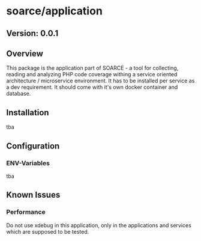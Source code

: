# soarce/application

## Version: 0.0.1

## Overview

This package is the application part of SOARCE - a tool for collecting, reading and analyzing PHP code coverage
withing a service oriented architecture / microservice environment. It has to be installed per service as a
dev requirement. It should come with it's own docker container and database.

## Installation

tba

## Configuration

### ENV-Variables

tba

## Known Issues

### Performance
Do not use xdebug in this application, only in the applications and services which are supposed
to be tested.
